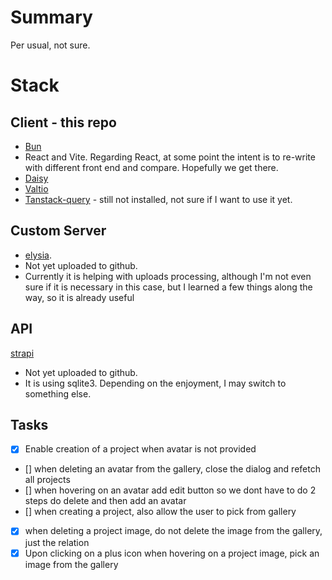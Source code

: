 # Summary

Per usual, not sure.

# Stack

## Client - this repo

- [Bun](https://bun.sh/)
- React and Vite. Regarding React, at some point the intent is to re-write with different front end and compare. Hopefully we get there.
- [Daisy](https://daisyui.com/)
- [Valtio](https://valtio.pmnd.rs/)
- [Tanstack-query](https://tanstack.com/query/latest/docs/react/overview) - still not installed, not sure if I want to use it yet.

## Custom Server

- [elysia](https://elysiajs.com/).
- Not yet uploaded to github.
- Currently it is helping with uploads processing, although I'm not even sure if it is necessary in this case, but I learned a few things along the way, so it is already useful

## API

[strapi](https://strapi.io/)

- Not yet uploaded to github.
- It is using sqlite3. Depending on the enjoyment, I may switch to something else.

## Tasks

- [x] Enable creation of a project when avatar is not provided
- [] when deleting an avatar from the gallery, close the dialog and refetch all projects
- [] when hovering on an avatar add edit button so we dont have to do 2 steps do delete and then add an avatar
- [] when creating a project, also allow the user to pick from gallery
- [x] when deleting a project image, do not delete the image from the gallery, just the relation
- [x] Upon clicking on a plus icon when hovering on a project image, pick an image from the gallery